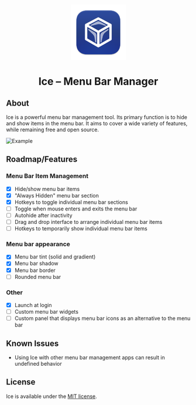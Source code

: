 <div align="center">
  <img src="Ice/Assets.xcassets/AppIcon.appiconset/icon_256x256.png" width=150 height=150>
  <h1>Ice – Menu Bar Manager</h1>
</div>

## About

Ice is a powerful menu bar management tool. Its primary function is to hide and show items in the menu bar. It aims to cover a wide variety of features, while remaining free and open source.

![Example](https://github.com/jordanbaird/Ice/assets/90936861/c9b668b8-c4ac-4885-8f6b-1a51acbc2935)

## Roadmap/Features

### Menu Bar Item Management

- [x] Hide/show menu bar items
- [x] "Always Hidden" menu bar section
- [x] Hotkeys to toggle individual menu bar sections
- [ ] Toggle when mouse enters and exits the menu bar
- [ ] Autohide after inactivity
- [ ] Drag and drop interface to arrange individual menu bar items
- [ ] Hotkeys to temporarily show individual menu bar items

### Menu bar appearance

- [x] Menu bar tint (solid and gradient)
- [x] Menu bar shadow
- [x] Menu bar border
- [ ] Rounded menu bar

### Other

- [x] Launch at login
- [ ] Custom menu bar widgets
- [ ] Custom panel that displays menu bar icons as an alternative to the menu bar

## Known Issues

- Using Ice with other menu bar management apps can result in undefined behavior

## License

Ice is available under the [MIT license](LICENSE).
